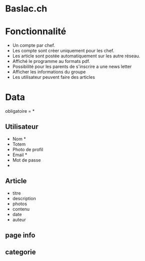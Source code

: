 # Baslac.ch

# Fonctionnalité
* Un compte par chef.
* Les compte sont créer uniquement pour les chef.
* Les article sont postée automatiquement sur les autre réseau.
* Affiché le programme au formats pdf.
* Possibilité pour les parents de s'inscrire a une news letter
* Afficher les informations du groupe
* Les utilisateur peuvent faire des articles


# Data
obligatoire = *

## Utilisateur
* Nom * 
* Totem
* Photo de profil
* Email *
* Mot de passe
* 

## Article
* titre 
* description
* photos
* contenu
* date
* auteur

## page info

## categorie